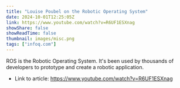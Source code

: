 ```yaml
---
title: "Louise Poubel on the Robotic Operating System"
date: 2024-10-01T12:25:05Z
link: https://www.youtube.com/watch?v=R6UF1ESXnag
showShare: false
showReadTime: false
thumbnail: images/misc.png
tags: ["infoq.com"]
---
```

ROS is the Robotic Operating System. It's been used by thousands of developers to prototype and create a robotic application.

- Link to article: https://www.youtube.com/watch?v=R6UF1ESXnag